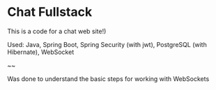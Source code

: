 ﻿# Chat Fullstack

This is a code for a chat web site!)

Used: Java, Spring Boot, Spring Security (with jwt), PostgreSQL (with Hibernate), WebSocket

~~

Was done to understand the basic steps for working with WebSockets
